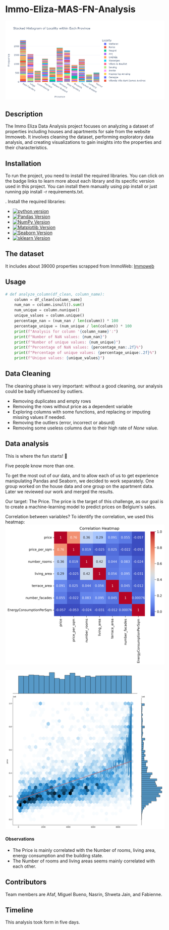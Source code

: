 
# Immo-Eliza-MAS-FN-Analysis

![image](Report/Province_locality_histogram.png)

## Description
The Immo Eliza Data Analysis project focuses on analyzing a dataset of properties including houses and apartments for sale from the website Immoweb. It involves cleaning the dataset, performing exploratory data analysis, and creating visualizations to gain insights into the properties and their characteristics.

## Installation
To run the project, you need to install the required libraries. You can click on the badge links to learn more about each library and its specific version used in this project. You can install them manually using pip install <library name> or just running pip install -r requirements.txt.

. Install the required libraries:

   - [![python version](https://img.shields.io/badge/python-3.x-blue)](https://python.org)
   - [![Pandas Version](https://img.shields.io/badge/pandas-2.x-green)](https://pandas.pydata.org/)
   - [![NumPy Version](https://img.shields.io/badge/numpy-1.x-orange)](https://numpy.org/)
   - [![Matplotlib Version](https://img.shields.io/badge/Matplotlib-3.x-red)](https://matplotlib.org/)
   - [![Seaborn Version](https://img.shields.io/badge/seaborn-0.x-yellow)](https://seaborn.pydata.org/)
   - [![sklearn Version](https://img.shields.io/badge/sklearn-0.x-grey)](https://scikit-learn.org/stable/)

## The dataset
It includes about 39000 properties scrapped from ImmoWeb: [Immoweb](https://www.immoweb.be) 

## Usage
```python
# def analyze_column(df_clean, column_name):
    column = df_clean[column_name]
    num_nan = column.isnull().sum()
    num_unique = column.nunique()
    unique_values = column.unique()
    percentage_nan = (num_nan / len(column)) * 100
    percentage_unique = (num_unique / len(column)) * 100
    print(f"Analysis for column '{column_name}':")
    print(f"Number of NaN values: {num_nan}")
    print(f"Number of unique values: {num_unique}")
    print(f"Percentage of NaN values: {percentage_nan:.2f}%")
    print(f"Percentage of unique values: {percentage_unique:.2f}%")
    print(f"Unique values: {unique_values}")
```


## Data Cleaning 
The cleaning phase is very important: without a good cleaning, our analysis could be badly influenced by outliers. 

-	Removing duplicates and empty rows
-	Removing the rows without price as a dependent variable
-	Exploring columns with some functions, and replacing or imputing missing values if needed. 
-	Removing the outliers (error, incorrect or absurd)
-	Removing some useless columns due to their high rate of *None* value. 

## Data analysis 
This is where the fun starts! 🥳

Five people know more than one.

To get the most out of our data, and to allow each of us to get experience manipulating Pandas and Seaborn, we decided to work separately. One group worked on the house data and one group on the apartment data. Later we reviewed our work and merged the results.

Our target: The Price.
The price is the target of this challenge, as our goal is to create a machine-learning model to predict prices on Belgium's sales.

Correlation between variables?
To identify the correlation, we used this heatmap:
![image](Report/Correlation_Heatmap.png)

![image](Report/price_living_area_filtered.svg)


#### Observations
- The Price is mainly correlated with the Number of rooms, living area, energy consumption and the building state. 
- The Number of rooms and living areas seems mainly correlated with each other.

## Contributors

Team members are Afaf, Miguel Bueno, Nasrin, Shweta Jain, and Fabienne.

## Timeline
This analysis took form in five days.

